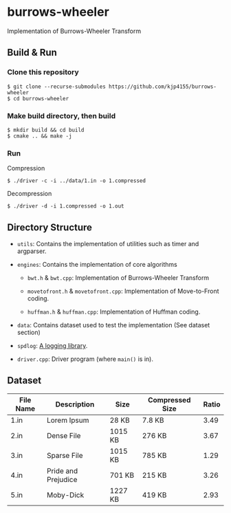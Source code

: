 # burrows-wheeler

Implementation of Burrows-Wheeler Transform


## Build & Run

### Clone this repository

```
$ git clone --recurse-submodules https://github.com/kjp4155/burrows-wheeler
$ cd burrows-wheeler
```

### Make build directory, then build
```
$ mkdir build && cd build
$ cmake .. && make -j
```

### Run 

Compression
```
$ ./driver -c -i ../data/1.in -o 1.compressed
```

Decompression
```
$ ./driver -d -i 1.compressed -o 1.out
```


## Directory Structure

- `utils`: Contains the implementation of utilities such as timer and argparser.

- `engines`: Contains the implementation of core algorithms

    - `bwt.h` & `bwt.cpp`: Implementation of Burrows-Wheeler Transform
    
    - `movetofront.h` & `movetofront.cpp`: Implementation of Move-to-Front coding.
    
    - `huffman.h` & `huffman.cpp`: Implementation of Huffman coding.

- `data`: Contains dataset used to test the implementation (See dataset section)

- `spdlog`: [A logging library](https://github.com/gabime/spdlog).

- `driver.cpp`: Driver program (where `main()` is in).


## Dataset

| **File Name** | **Description**     | **Size** | **Compressed Size** | **Ratio** |
|---------------|---------------------|----------|---------------------|-----------|
| 1.in          | Lorem Ipsum         | 28 KB    |        7.8 KB       |    3.49   |
| 2.in          | Dense File          | 1015 KB  |        276 KB       |    3.67   |
| 3.in          | Sparse File         | 1015 KB  |        785 KB       |    1.29   |
| 4.in          | Pride and Prejudice | 701 KB   |        215 KB       |    3.26   |
| 5.in          | Moby-Dick           | 1227 KB  |        419 KB       |    2.93   |